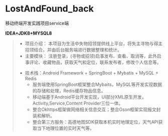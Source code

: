 
# LostAndFound_back
移动终端开发实践项目service端


**IDEA+JDK8+MYSQL8**

>
>* 项目介绍：
   >本项目为生活中失物招领提供线上平台，将失主寻物与得主招领结合，并由后台服务端进行数据整理和统计。
>* 主要模块：
   >注册登录，(寻物或招领)启事发布、查看、取消等，此外启事评论、收藏物品，获取天气和定位，联系发布者，修改个人信息等。
>- 技术栈：Android Framework + SpringBoot + Mybatis + MySQL + Redis
   >   * 服务端使用SpringBoot框架整合Mybaits，MySQL等开发实现数据的存储和处理，Redis缓存物品信息。
>   * 移动端基于Android平台开发实现，UI部分XML原生开发，Activity,Service,Content Provider三位一体。
>   * 整合Okhttps框架做网络相关信息交互；整合Gson框架实现报文封装和解析。
>   * 整合第三方服务：高德地图SDK获取本机实时地理定位，天气API获取当下地理位置的实时天气等。


